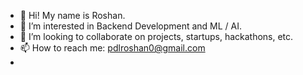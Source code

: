 - 👋 Hi! My name is Roshan.
- 🌱 I’m interested in Backend Development and ML / AI.
- 👯 I’m looking to collaborate on projects, startups, hackathons, etc.
- 📫 How to reach me: [pdlroshan0@gmail.com](mailto:pdlroshan0@gmail.com)
- 

<!--
**roshpdl/roshpdl** is a ✨ _special_ ✨ repository because its `README.md` (this file) appears on your GitHub profile.

Here are some ideas to get you started:

- 🔭 I’m currently working on ...
- 🌱 I’m currently learning ...
- 👯 I’m looking to collaborate on ...
- 🤔 I’m looking for help with ...
- 💬 Ask me about ...
- 📫 How to reach me: ...
- 😄 Pronouns: ...
- ⚡ Fun fact: ...
-->
